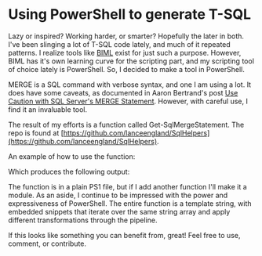 # Using PowerShell to generate T-SQL


Lazy or inspired? Working harder, or smarter? Hopefully the later in both. I&#39;ve been slinging a lot of T-SQL code lately, and much of it repeated patterns. I realize tools like [BIML](https://varigence.com/Biml) exist for just such a purpose. However, BIML has it&#39;s own learning curve for the scripting part, and my scripting tool of choice lately is PowerShell. So, I decided to make a tool in PowerShell.



MERGE is a SQL command with verbose syntax, and one I am using a lot. It does have some caveats, as documented in Aaron Bertrand&#39;s post [Use Caution with SQL Server&#39;s MERGE Statement](https://www.mssqltips.com/sqlservertip/3074/use-caution-with-sql-servers-merge-statement/). However, with careful use, I find it an invaluable tool.



The result of my efforts is a function called Get-SqlMergeStatement. The repo is found at [https://github.com/lanceengland/SqlHelpers](https://github.com/lanceengland/SqlHelpers).



An example of how to use the function:

<script src="https://gist.github.com/lanceengland/493795b4ee49bbd30988f21d557f639e.js"></script>


Which produces the following output:

<script src="https://gist.github.com/lanceengland/f6c94d25406c928a469a8219e3730bcd.js"></script>


The function is in a plain PS1 file, but if I add another function I&#39;ll make it a module. As an aside, I continue to be impressed with the power and expressiveness of PowerShell. The entire function is a template string, with embedded snippets that iterate over the same string array and apply different transformations through the pipeline.



If this looks like something you can benefit from, great! Feel free to use, comment, or contribute.

 
